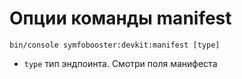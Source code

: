 # Опции команды manifest

```shell
bin/console symfobooster:devkit:manifest [type]
```

 - `type` тип эндпоинта. Смотри поля манифеста
